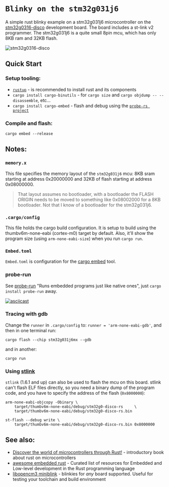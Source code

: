 # `Blinky on the stm32g031j6`

A simple rust blinky example on a stm32g031j6 microcontroller on the
[stm32g0316-disco](https://www.st.com/en/evaluation-tools/stm32g0316-disco.html)
development board. The board includes a st-link v2 programmer. The stm32g031j6 is
a quite small 8pin mcu, which has only 8KB ram and 32KB flash.

![stm32g0316-disco](https://github.com/gdamjan/stm32g0-disco-rs/assets/81654/01caaff3-19c2-4af8-b28a-5d0efaecba6e)

## Quick Start

### Setup tooling:

- [`rustup`](https://rustup.rs/) - is recommended to install rust and its components
- `cargo install cargo-binutils` - for `cargo size` and `cargo objdump -- --disassemble`, etc…
- `cargo install cargo-embed` - flash and debug using the [`probe-rs project`](https://probe.rs/)

### Compile and flash:

```
cargo embed --release
```

## Notes:

### `memory.x`

This file specifies the memory layout of the `stm32g031j6` mcu: 8KB sram starting at address 0x20000000
and 32KB of flash starting at address 0x08000000.

> That layout assumes no bootloader, with a bootloader the FLASH ORIGIN needs
to be moved to something like 0x08002000 for a 8KB bootloader. Not that I
know of a bootloader for the stm32g031j6.

### `.cargo/config`

This file holds the cargo build configuration. It is setup to build using the thumbv6m-none-eabi (cortex-m0)
target by default. Also, it'll show the program size (using `arm-none-eabi-size`) when
you run `cargo run`.

### `Embed.toml`

`Embed.toml` is configuration for the [cargo embed](https://probe.rs/docs/tools/cargo-embed/) tool.

### probe-run

See [probe-run](https://github.com/knurling-rs/probe-run) "Runs embedded programs just like native ones", just `cargo install probe-run` away.

[![asciicast](https://asciinema.org/a/452040.svg)](https://asciinema.org/a/452040)


### Tracing with gdb

Change the `runner` in `.cargo/config` to: `runner = 'arm-none-eabi-gdb'`, and
then in one terminal run:
```
cargo flash --chip stm32g031j6mx --gdb
```
and in another:
```
cargo run
```


### Using [stlink](https://github.com/stlink-org/stlink/)

`stlink` (1.6.1 and up) can also be used to flash the mcu on this board. stlink can't flash
ELF files directly, so you need a binary dump of the program code, and you have to
specify the address of the flash (`0x8000000`):

```
arm-none-eabi-objcopy -Obinary \
    target/thumbv6m-none-eabi/debug/stm32g0-disco-rs     \
    target/thumbv6m-none-eabi/debug/stm32g0-disco-rs.bin

st-flash --debug write \
    target/thumbv6m-none-eabi/debug/stm32g0-disco-rs.bin 0x8000000
```


## See also:

* [Discover the world of microcontrollers through Rust!](https://docs.rust-embedded.org/discovery/) - introductory book about rust on microcontrollers
* [awesome embedded rust](https://github.com/rust-embedded/awesome-embedded-rust) - Curated list of resources for Embedded and Low-level development in the Rust programming language
* [libopencm3 miniblink](https://github.com/libopencm3/libopencm3-miniblink) - blinkies for _any_ board supported. Useful for testing your toolchain and build environment
